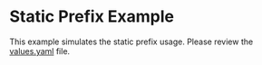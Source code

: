 # Static Prefix Example

This example simulates the static prefix usage. Please review the [values.yaml](values.yaml) file.

